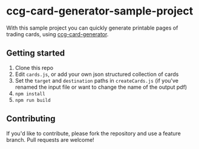 # ccg-card-generator-sample-project

With this sample project you can quickly generate printable pages of trading cards, using [ccg-card-generator](https://github.com/paragon-games/ccg-card-generator).

## Getting started

1. Clone this repo
2. Edit `cards.js`, or add your own json structured collection of cards
3. Set the `target` and `destination` paths in `createCards.js` (if you've renamed the input file or want to change the name of the output pdf)
4. `npm install`
5. `npm run build`

## Contributing

If you'd like to contribute, please fork the repository and use a feature branch. Pull requests are welcome!